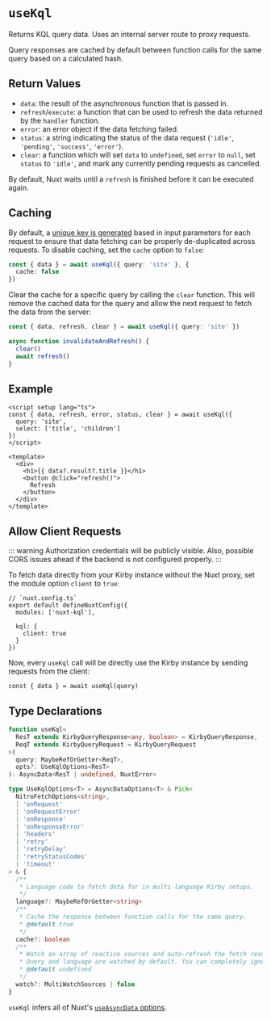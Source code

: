 # `useKql`

Returns KQL query data. Uses an internal server route to proxy requests.

Query responses are cached by default between function calls for the same query based on a calculated hash.

## Return Values

- `data`: the result of the asynchronous function that is passed in.
- `refresh`/`execute`: a function that can be used to refresh the data returned by the `handler` function.
- `error`: an error object if the data fetching failed.
- `status`: a string indicating the status of the data request (`'idle'`, `'pending'`, `'success'`, `'error'`).
- `clear`: a function which will set `data` to `undefined`, set `error` to `null`, set `status` to `'idle'`, and mark any currently pending requests as cancelled.

By default, Nuxt waits until a `refresh` is finished before it can be executed again.

## Caching

By default, a [unique key is generated](/usage/caching) based in input parameters for each request to ensure that data fetching can be properly de-duplicated across requests. To disable caching, set the `cache` option to `false`:

```ts
const { data } = await useKql({ query: 'site' }, {
  cache: false
})
```

Clear the cache for a specific query by calling the `clear` function. This will remove the cached data for the query and allow the next request to fetch the data from the server:

```ts
const { data, refresh, clear } = await useKql({ query: 'site' })

async function invalidateAndRefresh() {
  clear()
  await refresh()
}
```

## Example

```vue
<script setup lang="ts">
const { data, refresh, error, status, clear } = await useKql({
  query: 'site',
  select: ['title', 'children']
})
</script>

<template>
  <div>
    <h1>{{ data?.result?.title }}</h1>
    <button @click="refresh()">
      Refresh
    </button>
  </div>
</template>
```

## Allow Client Requests

::: warning
Authorization credentials will be publicly visible. Also, possible CORS issues ahead if the backend is not configured properly.
:::

To fetch data directly from your Kirby instance without the Nuxt proxy, set the module option `client` to `true`:

```ts{6}
// `nuxt.config.ts`
export default defineNuxtConfig({
  modules: ['nuxt-kql'],

  kql: {
    client: true
  }
})
```

Now, every `useKql` call will be directly use the Kirby instance by sending requests from the client:

```ts{3}
const { data } = await useKql(query)
```

## Type Declarations

```ts
function useKql<
  ResT extends KirbyQueryResponse<any, boolean> = KirbyQueryResponse,
  ReqT extends KirbyQueryRequest = KirbyQueryRequest
>(
  query: MaybeRefOrGetter<ReqT>,
  opts?: UseKqlOptions<ResT>
): AsyncData<ResT | undefined, NuxtError>

type UseKqlOptions<T> = AsyncDataOptions<T> & Pick<
  NitroFetchOptions<string>,
  | 'onRequest'
  | 'onRequestError'
  | 'onResponse'
  | 'onResponseError'
  | 'headers'
  | 'retry'
  | 'retryDelay'
  | 'retryStatusCodes'
  | 'timeout'
> & {
  /**
   * Language code to fetch data for in multi-language Kirby setups.
   */
  language?: MaybeRefOrGetter<string>
  /**
   * Cache the response between function calls for the same query.
   * @default true
   */
  cache?: boolean
  /**
   * Watch an array of reactive sources and auto-refresh the fetch result when they change.
   * Query and language are watched by default. You can completely ignore reactive sources by using `watch: false`.
   * @default undefined
   */
  watch?: MultiWatchSources | false
}
```

`useKql` infers all of Nuxt's [`useAsyncData` options](https://nuxt.com/docs/api/composables/use-async-data#params).
